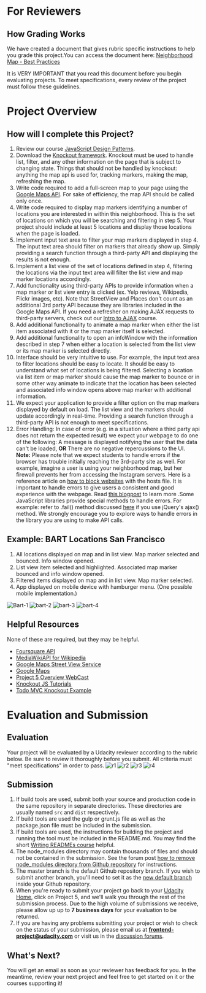 # For Reviewers
## How Grading Works
We have created a document that gives rubric specific instructions to help you grade this project.You can access the document here: [Neighborhood Map - Best Practices](https://docs.google.com/document/d/1mjKTn6fSpiN-vk5RF-SCeSJDEPMS0ifmjsCaiH77VlE/pub)

It is VERY IMPORTANT that you read this document before you begin evaluating projects. To meet specifications, every review of the project must follow these guidelines.

# Project Overview

## How will I complete this Project?
1. Review our course <a href="https://www.udacity.com/course/ud989-nd" target="_blank">JavaScript Design Patterns</a>.
2. Download the <a href="http://knockoutjs.com/" target="_blank">Knockout framework</a>. Knockout must be used to handle list, filter, and any other information on the page that is subject to changing state. Things that should not be handled by knockout: anything the map api is used for, tracking markers, making the map, refreshing the map.
3. Write code required to add a full-screen map to your page using the <a href="https://developers.google.com/maps/" target="_blank">Google Maps API</a>. For sake of efficiency, the map API should be called only once.
4. Write code required to display map markers identifying a number of locations you are interested in within this neighborhood. This is the set of locations on which you will be searching and filtering in step 5. Your project should include at least 5 locations and display those locations when the page is loaded.
5. Implement input text area to filter your map markers displayed in step 4. The input text area should filter on markers that already show up. Simply providing a search function through a third-party API and displaying the results is not enough.
6. Implement a list view of the set of locations defined in step 4, filtering the locations via the input text area will filter the list view and map marker locations accordingly.
7. Add functionality using third-party APIs to provide information when a map marker or list view entry is clicked (ex. Yelp reviews, Wikipedia, Flickr images, etc). Note that StreetView and Places don't count as an additional 3rd party API because they are libraries included in the Google Maps API. If you need a refresher on making AJAX requests to third-party servers, check out our <a href="https://www.udacity.com/course/ud110-nd" target="_blank">Intro to AJAX</a> course.
8. Add additional functionality to animate a map marker when either the list item associated with it or the map marker itself is selected.
9. Add additional functionality to open an infoWindow with the information described in step 7 when either a location is selected from the list view or its map marker is selected directly.
10. Interface should be very intuitive to use. For example, the input text area to filter locations should be easy to locate. It should be easy to understand what set of locations is being filtered. Selecting a location via list item or map marker should cause the map marker to bounce or in some other way animate to indicate that the location has been selected and associated info window opens above map marker with additional information.
11. We expect your application to provide a filter option on the map markers displayed by default on load. The list view and the markers should update accordingly in real-time. Providing a search function through a third-party API is not enough to meet specifications.
12. Error Handling: In case of error (e.g. in a situation where a third party api does not return the expected result) we expect your webpage to do one of the following:  A message is displayed notifying the user that the data can't be loaded, **OR** There are no negative repercussions to the UI. **Note:** Please note that we expect students to handle errors if the browser has trouble initially reaching the 3rd-party site as well. For example, imagine a user is using your neighborhood map, but her firewall prevents her from accessing the Instagram servers. Here is a reference article on [how to block websites](http://www.digitaltrends.com/computing/how-to-block-a-website/) with the hosts file. It is important to handle errors to give users a consistent and good experience with the webpage. Read [this blogpost](http://ruben.verborgh.org/blog/2012/12/31/asynchronous-error-handling-in-javascript/) to learn more .Some JavaScript libraries  provide special methods to handle errors. For example: refer to .fail() method discussed [here](http://api.jquery.com/jquery.ajax/#jqXHR) if you use jQuery's ajax() method. We strongly encourage you to explore ways to handle errors in the library you are using to make API calls.

## Example: BART Locations San Francisco

1. All locations displayed on map and in list view. Map marker selected and bounced. Info window opened.
2. List view item selected and highlighted. Associated map marker bounced and info window opened. 
3. Filtered items displayed on map and in list view. Map marker selected.
4. App displayed on mobile device with hamburger menu. (One possible mobile implementation.)

![Bart-1](http://i.imgur.com/7SJztlY.png)
![bart-2](http://i.imgur.com/74IC6X6.png)
![bart-3](http://i.imgur.com/KCYzG3L.png)
![bart-4](http://i.imgur.com/Dj2sWt7.png)

## Helpful Resources
None of these are required, but they may be helpful.

* <a href="https://developer.foursquare.com/start" target="_blank">Foursquare API</a>
* <a href="http://www.mediawiki.org/wiki/API:Main_page" target="_blank">MediaWikiAPI for Wikipedia</a>
* <a href="https://developers.google.com/maps/documentation/javascript/streetview" target="_blank">Google Maps Street View Service</a>
* <a href="https://developers.google.com/maps/documentation/" target="_blank">Google Maps</a>
* <a href="https://github.com/udacity/fend-office-hours/tree/master/Javascript%20Design%20Patterns/P5%20Project%20Overview" target="_blank">Project 5 Overview WebCast</a>
* <a href="http://learn.knockoutjs.com/" target="_blank">Knockout JS Tutorials</a>
* <a href="http://todomvc.com/examples/knockoutjs/" target="_blank">Todo MVC Knockout Example</a>

# Evaluation and Submission
## Evaluation
Your project will be evaluated by a Udacity reviewer according to the rubric below. Be sure to review it thoroughly before you submit. All criteria must "meet specifications" in order to pass. 
![r1](http://i.imgur.com/ATBMaeB.png)
![r2](http://i.imgur.com/3kWRbXx.png)
![r3](http://i.imgur.com/swb68mg.png)
![r4](http://i.imgur.com/jAszyYo.png)

## Submission
1. If build tools are used, submit both your source and production code in the same repository in separate directories.  These directories are usually named ```src``` and ```dist``` respectively.
2. If build tools are used the gulp or grunt.js file as well as the package.json file must be included in the submission.
3. If build tools are used, the instructions for building the project and running the tool must be included in the README.md. You may find the short [Writing READMEs course](https://www.udacity.com/course/writing-readmes--ud777) helpful.
4. The node_modules directory may contain thousands of files and should not be contained in the submission. See the forum post [how to remove node_modules directory from Github repository](https://discussions.udacity.com/t/how-to-remove-node-modules-directory-from-github-respository/40929) for instructions.
5. The master branch is the default Github repository branch. If you wish to submit another branch, you'll need to set it as the [new default branch](https://help.github.com/articles/setting-the-default-branch/) inside your Github repository.
6. When you're ready to submit your project go back to your <a href="https://www.udacity.com/me" target="_blank">Udacity Home</a>, click on Project 5, and we'll walk you through the rest of the submission process. Due to the high volume of submissions we receive, please allow up up to **7 business days** for your evaluation to be returned.
7. If you are having any problems submitting your project or wish to check on the status of your submission, please email us at **frontend-project@udacity.com** or visit us in the <a href="http://discussions.udacity.com" target="_blank">discussion forums</a>.


## What's Next?
You will get an email as soon as your reviewer has feedback for you. In the meantime, review your next project and feel free to get started on it or the courses supporting it!
